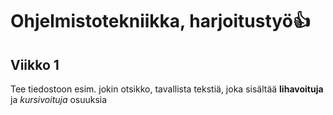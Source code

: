 # Ohjelmistotekniikka, harjoitustyö:+1:
## Viikko 1

Tee tiedostoon esim. jokin otsikko, tavallista tekstiä, joka sisältää **lihavoituja** 
ja *kursivoituja* osuuksia


